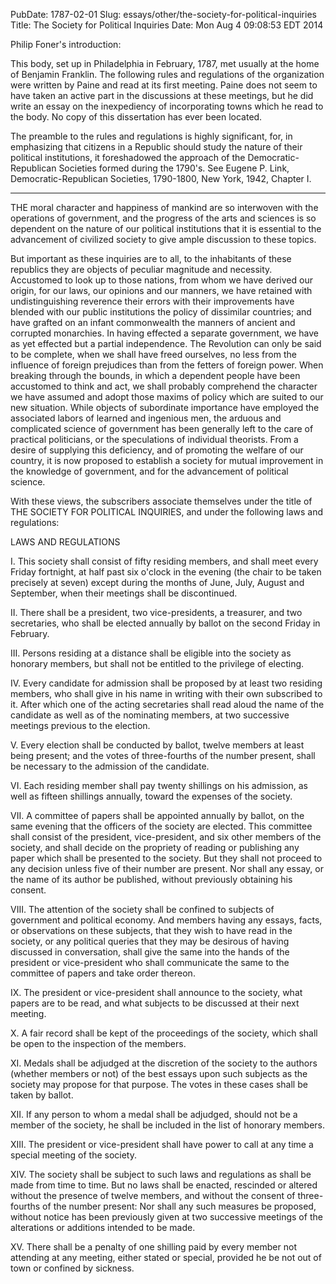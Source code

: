 PubDate: 1787-02-01
Slug: essays/other/the-society-for-political-inquiries
Title: The Society for Political Inquiries
Date: Mon Aug  4 09:08:53 EDT 2014

   Philip Foner's introduction:

   This body, set up in Philadelphia in February, 1787, met usually at the
   home of Benjamin Franklin. The following rules and regulations of the
   organization were written by Paine and read at its first meeting. Paine
   does not seem to have taken an active part in the discussions at these
   meetings, but he did write an essay on the inexpediency of incorporating
   towns which he read to the body. No copy of this dissertation has ever
   been located.

   The preamble to the rules and regulations is highly significant, for, in
   emphasizing that citizens in a Republic should study the nature of their
   political institutions, it foreshadowed the approach of the
   Democratic-Republican Societies formed during the 1790's. See Eugene P.
   Link, Democratic-Republican Societies, 1790-1800, New York, 1942, Chapter
   I.

   *******************

   THE moral character and happiness of mankind are so interwoven with the
   operations of government, and the progress of the arts and sciences is so
   dependent on the nature of our political institutions that it is essential
   to the advancement of civilized society to give ample discussion to these
   topics.

   But important as these inquiries are to all, to the inhabitants of these
   republics they are objects of peculiar magnitude and necessity. Accustomed
   to look up to those nations, from whom we have derived our origin, for our
   laws, our opinions and our manners, we have retained with undistinguishing
   reverence their errors with their improvements have blended with our
   public institutions the policy of dissimilar countries; and have grafted
   on an infant commonwealth the manners of ancient and corrupted monarchies.
   In having effected a separate government, we have as yet effected but a
   partial independence. The Revolution can only be said to be complete, when
   we shall have freed ourselves, no less from the influence of foreign
   prejudices than from the fetters of foreign power. When breaking through
   the bounds, in which a dependent people have been accustomed to think and
   act, we shall probably comprehend the character we have assumed and adopt
   those maxims of policy which are suited to our new situation. While
   objects of subordinate importance have employed the associated labors of
   learned and ingenious men, the arduous and complicated science of
   government has been generally left to the care of practical politicians,
   or the speculations of individual theorists. From a desire of supplying
   this deficiency, and of promoting the welfare of our country, it is now
   proposed to establish a society for mutual improvement in the knowledge of
   government, and for the advancement of political science.

   With these views, the subscribers associate themselves under the title of
   THE SOCIETY FOR POLITICAL INQUIRIES, and under the following laws and
   regulations:

   LAWS AND REGULATIONS

   I. This society shall consist of fifty residing members, and shall meet
   every Friday fortnight, at half past six o'clock in the evening (the chair
   to be taken precisely at seven) except during the months of June, July,
   August and September, when their meetings shall be discontinued.

   II. There shall be a president, two vice-presidents, a treasurer, and two
   secretaries, who shall be elected annually by ballot on the second Friday
   in February.

   III. Persons residing at a distance shall be eligible into the society as
   honorary members, but shall not be entitled to the privilege of electing.

   IV. Every candidate for admission shall be proposed by at least two
   residing members, who shall give in his name in writing with their own
   subscribed to it. After which one of the acting secretaries shall read
   aloud the name of the candidate as well as of the nominating members, at
   two successive meetings previous to the election.

   V. Every election shall be conducted by ballot, twelve members at least
   being present; and the votes of three-fourths of the number present, shall
   be necessary to the admission of the candidate.

   VI. Each residing member shall pay twenty shillings on his admission, as
   well as fifteen shillings annually, toward the expenses of the society.

   VII. A committee of papers shall be appointed annually by ballot, on the
   same evening that the officers of the society are elected. This committee
   shall consist of the president, vice-president, and six other members of
   the society, and shall decide on the propriety of reading or publishing
   any paper which shall be presented to the society. But they shall not
   proceed to any decision unless five of their number are present. Nor shall
   any essay, or the name of its author be published, without previously
   obtaining his consent.

   VIII. The attention of the society shall be confined to subjects of
   government and political economy. And members having any essays, facts, or
   observations on these subjects, that they wish to have read in the
   society, or any political queries that they may be desirous of having
   discussed in conversation, shall give the same into the hands of the
   president or vice-president who shall communicate the same to the
   committee of papers and take order thereon.

   IX. The president or vice-president shall announce to the society, what
   papers are to be read, and what subjects to be discussed at their next
   meeting.

   X. A fair record shall be kept of the proceedings of the society, which
   shall be open to the inspection of the members.

   XI. Medals shall be adjudged at the discretion of the society to the
   authors (whether members or not) of the best essays upon such subjects as
   the society may propose for that purpose. The votes in these cases shall
   be taken by ballot.

   XII. If any person to whom a medal shall be adjudged, should not be a
   member of the society, he shall be included in the list of honorary
   members.

   XIII. The president or vice-president shall have power to call at any time
   a special meeting of the society.

   XIV. The society shall be subject to such laws and regulations as shall be
   made from time to time. But no laws shall be enacted, rescinded or altered
   without the presence of twelve members, and without the consent of
   three-fourths of the number present: Nor shall any such measures be
   proposed, without notice has been previously given at two successive
   meetings of the alterations or additions intended to be made.

   XV. There shall be a penalty of one shilling paid by every member not
   attending at any meeting, either stated or special, provided he be not out
   of town or confined by sickness.

    
